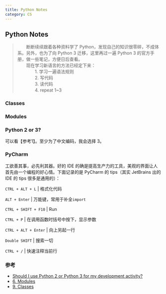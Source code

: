 ```yaml
---
title: Python Notes
category: CS
---
```


## Python Notes

> 　　断断续续跟着各种资料学了 Python，发现自己的知识很零碎，不成体系。另外，也为了向 Python 3 迁移，这里再过一遍 Python 3 的官方手册，做一些笔记，方便日后查看。  
> 　　现在学习新语言的方法已经定下来：  
> 　　　　1. 学习一遍语法规则  
> 　　　　2. 写代码  
> 　　　　3. 读代码  
> 　　　　4. repeat 1~3

### Classes

### Modules



### Python 2 or 3?

可以看【参考1】。至少为了中文编码，我会选择 3。

### PyCharm

工欲善其事，必先利其器。好的 IDE 的确是提高生产力的工具，美观的界面让人首先由一个编程的好心情。下面记录的是 PyCharm 的 tips（其实 JetBrains 出的 IDE 的 tips 很多是通用的）：

`CTRL + ALT + L` | 格式化代码

`ALT + Enter` | 万能键，常用于补全`import`

`CTRL + SHIFT + F10` | Run

`CTRL + P` | 在调用函数时括号中按下，显示参数

`CTRL + ALT + Enter` | 向上另起一行

`Double SHIFT` | 搜索一切

`CTRL + /` | 快速注释当前行

### 参考

- [Should I use Python 2 or Python 3 for my development activity?](https://wiki.python.org/moin/Python2orPython3)
- [6. Modules](https://docs.python.org/3/tutorial/modules.html)
- [9. Classes](https://docs.python.org/3/tutorial/classes.html)
